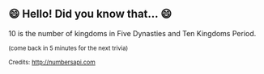 ## :smile: Hello! Did you know that... :smile:
10 is the number of kingdoms in Five Dynasties and Ten Kingdoms Period.

<sup>(come back in 5 minutes for the next trivia)</sup>


<sup>Credits: http://numbersapi.com</sup>
